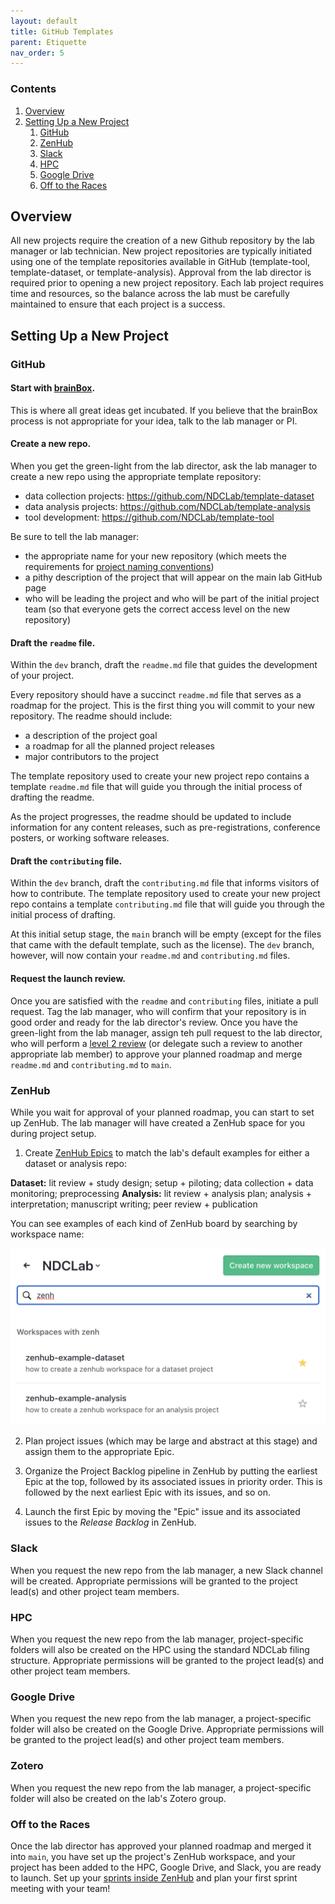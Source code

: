```yaml
---
layout: default
title: GitHub Templates
parent: Etiquette
nav_order: 5
---
```


### Contents

1. [Overview](#overview)
2. [Setting Up a New Project](#setting-up-a-new-project)
    1. [GitHub](#github)
    2. [ZenHub](#zenhub)
    3. [Slack](#slack)
    4. [HPC](#hpc)
    5. [Google Drive](#google-drive)
    6. [Off to the Races](#off-to-the-races)

## Overview

All new projects require the creation of a new Github repository by the lab manager or lab technician. New project repositories are typically initiated using one of the template repositories available in GitHub (template-tool, template-dataset, or template-analysis). Approval from the lab director is required prior to opening a new project repository. Each lab project requires time and resources, so the balance across the lab must be carefully maintained to ensure that each project is a success.

## Setting Up a New Project

### GitHub

#### Start with [brainBox](https://github.com/NDCLab/brainBox).

This is where all great ideas get incubated. If you believe that the brainBox process is not appropriate for your idea, talk to the lab manager or PI.

#### Create a new repo.

When you get the green-light from the lab director, ask the lab manager to create a new repo using the appropriate template repository:

* data collection projects: https://github.com/NDCLab/template-dataset
* data analysis projects: https://github.com/NDCLab/template-analysis
* tool development: https://github.com/NDCLab/template-tool

Be sure to tell the lab manager:
* the appropriate name for your new repository (which meets the requirements for [project naming conventions](https://ndclab.github.io/wiki/docs/etiquette/naming-conventions.html))
* a pithy description of the project that will appear on the main lab GitHub page
* who will be leading the project and who will be part of the initial project team (so that everyone gets the correct access level on the new repository)

#### Draft the `readme` file.

Within the `dev` branch, draft the `readme.md` file that guides the development of your project.

Every repository should have a succinct `readme.md` file that serves as a roadmap for the project. This is the first thing you will commit to your new repository. The readme should include:

* a description of the project goal
* a roadmap for all the planned project releases
* major contributors to the project

The template repository used to create your new project repo contains a template `readme.md` file that will guide you through the initial process of drafting the readme.

As the project progresses, the readme should be updated to include information for any content releases, such as pre-registrations, conference posters, or working software releases.

#### Draft the `contributing` file.

Within the `dev` branch, draft the `contributing.md` file that informs visitors of how to contribute. The template repository used to create your new project repo contains a template `contributing.md` file that will guide you through the initial process of drafting.

At this initial setup stage, the `main` branch will be empty (except for the files that came with the default template, such as the license). The `dev` branch, however, will now contain your `readme.md` and `contributing.md` files.

#### Request the launch review.

Once you are satisfied with the `readme` and `contributing` files, initiate a pull request. Tag the lab manager, who will confirm that your repository is in good order and ready for the lab director's review.  Once you have the green-light from the lab manager, assign teh pull request to the lab director, who will perform a [level 2 review](https://ndclab.github.io/wiki/docs/etiquette/github-etiquette.html#terminology) (or delegate such a review to another appropriate lab member) to approve your planned roadmap and merge `readme.md` and `contributing.md` to `main`.

### ZenHub

While you wait for approval of your planned roadmap, you can start to set up ZenHub. The lab manager will have created a ZenHub space for you during project setup.

1. Create [ZenHub Epics](https://ndclab.github.io/wiki/docs/technical-docs/zenhub.html#defining-epics) to match the lab's default examples for either a dataset or analysis repo:

**Dataset:** lit review + study design; setup + piloting; data collection + data monitoring; preprocessing
**Analysis:** lit review + analysis plan; analysis + interpretation; manuscript writing; peer review + publication

You can see examples of each kind of ZenHub board by searching by workspace name:

![zh_lab-defaults](https://raw.githubusercontent.com/NDCLab/wiki/main/docs/_assets/technical/zh-lab-defaults.png)

2. Plan project issues (which may be large and abstract at this stage) and assign them to the appropriate Epic.

3. Organize the Project Backlog pipeline in ZenHub by putting the earliest Epic at the top, followed by its associated issues in priority order. This is followed by the next earliest Epic with its issues, and so on.

4. Launch the first Epic by moving the "Epic" issue and its associated issues to the *Release Backlog* in ZenHub.

### Slack
When you request the new repo from the lab manager, a new Slack channel will be created. Appropriate permissions will be granted to the project lead(s) and other project team members.

### HPC
When you request the new repo from the lab manager, project-specific folders will also be created on the HPC using the standard NDCLab filing structure. Appropriate permissions will be granted to the project lead(s) and other project team members.

### Google Drive
When you request the new repo from the lab manager, a project-specific folder will also be created on the Google Drive. Appropriate permissions will be granted to the project lead(s) and other project team members.

### Zotero
When you request the new repo from the lab manager, a project-specific folder will also be created on the lab's Zotero group.

### Off to the Races
Once the lab director has approved your planned roadmap and merged it into `main`, you have set up the project's ZenHub workspace, and your project has been added to the HPC, Google Drive, and Slack, you are ready to launch. Set up your [sprints inside ZenHub](https://ndclab.github.io/wiki/docs/technical-docs/zenhub.html#planning-sprints) and plan your first sprint meeting with your team! 

